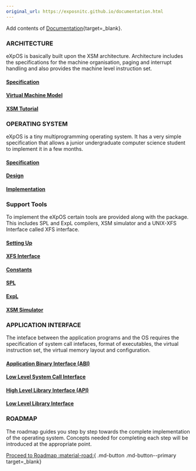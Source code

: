 ```yaml
---
original_url: https://exposnitc.github.io/documentation.html
---
```

Add contents of [Documentation](https://exposnitc.github.io/documentation.html){target=_blank}.


### ARCHITECTURE
eXpOS is basically built upon the XSM architecture. Architecture includes the specifications for the machine organisation, paging and interrupt handling and also provides the machine level instruction set.

#### [Specification](./arch-spec/index.md)
#### [Virtual Machine Model](./virtual-machine-spec.md)
#### [XSM Tutorial](./tutorials/index.md)


### OPERATING SYSTEM
eXpOS is a tiny multiprogramming operating system. It has a very simple specification that allows a junior undergraduate computer science student to implement it in a few months.

#### [Specification](./os-os-spec/index.md)
#### [Design](./os-design/index.md)
#### [Implementation](./os-implementation.md)

### Support Tools
To implement the eXpOS certain tools are provided along with the package. This includes SPL and ExpL compilers, XSM simulator and a UNIX-XFS Interface called XFS interface.

#### [Setting Up](./support-tools/setting-up.md)
#### [XFS Interface](./support-tools/xfs-interface.md)
#### [Constants](./support-tools/constants.md)
#### [SPL](./support-tools/spl.md)
#### [ExpL](./support-tools/expl.md)
#### [XSM Simulator](./support-tools/xsm-simulator.md)


### APPLICATION INTERFACE
The inteface between the application programs and the OS requires the specification of system call intefaces, format of executables, the virtual instruction set, the virtual memory layout and configuration.


#### [Application Binary Interface (ABI)](./abi.md)
#### [Low Level System Call Interface](./os-design/sw-interface.md)
#### [High Level Library Interface (API)](./os-spec/dynamicmemoryroutines.md)
#### [Low Level Library Interface](./abi.md)

### ROADMAP
The roadmap guides you step by step towards the complete implementation of the operating system. Concepts needed for completing each step will be introduced at the appropriate point.

[Proceed to Roadmap :material-road:](./roadmap/index.md){ .md-button .md-button--primary  target=_blank}
